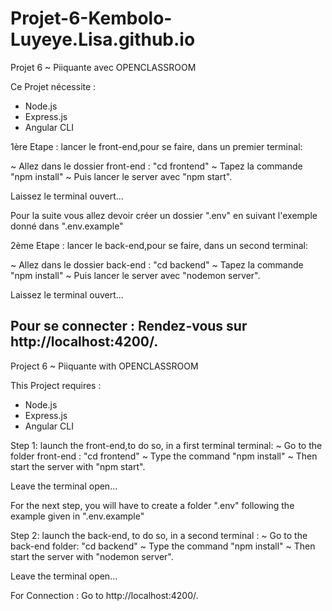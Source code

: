 # Projet-6-Kembolo-Luyeye.Lisa.github.io
Projet 6 ~ Piiquante
avec OPENCLASSROOM

Ce Projet nécessite :

- Node.js
- Express.js
- Angular CLI

1ère Etape : lancer le front-end,pour se faire, dans un premier terminal: 

~ Allez dans le dossier front-end : "cd frontend"
~ Tapez la commande "npm install"
~ Puis lancer le server avec "npm start".

Laissez le terminal ouvert...



Pour la suite vous allez devoir créer un dossier ".env" en suivant l'exemple donné dans ".env.example"


2ème Etape : lancer le back-end,pour se faire, dans un second terminal:

~ Allez dans le dossier back-end : "cd backend" 
~ Tapez la commande "npm install"
~ Puis lancer le server avec "nodemon server".

Laissez le terminal ouvert...

Pour se connecter :
Rendez-vous sur http://localhost:4200/.
-----------------------------------------------------------------------------------------------------------

Project 6 ~ Piiquante
with OPENCLASSROOM

This Project requires :
- Node.js
- Express.js
- Angular CLI

Step 1: launch the front-end,to do so, in a first terminal terminal:
~ Go to the folder front-end : "cd frontend"
~ Type the command "npm install"
~ Then start the server with "npm start".

Leave the terminal open...


For the next step, you will have to create a folder ".env" following the example given in ".env.example"


Step 2: launch the back-end, to do so, in a second terminal :
~ Go to the back-end folder: "cd backend"
~ Type the command "npm install"
~ Then start the server with "nodemon server".

Leave the terminal open...

For Connection :
Go to http://localhost:4200/.
